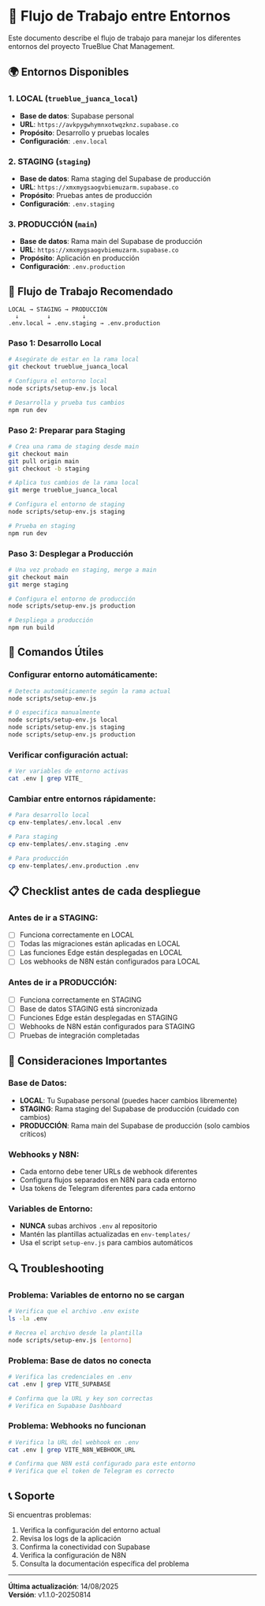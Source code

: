 # 🔄 Flujo de Trabajo entre Entornos

Este documento describe el flujo de trabajo para manejar los diferentes entornos del proyecto TrueBlue Chat Management.

## 🌍 Entornos Disponibles

### 1. **LOCAL** (`trueblue_juanca_local`)
- **Base de datos**: Supabase personal
- **URL**: `https://avkpygwhymnxotwqzknz.supabase.co`
- **Propósito**: Desarrollo y pruebas locales
- **Configuración**: `.env.local`

### 2. **STAGING** (`staging`)
- **Base de datos**: Rama staging del Supabase de producción
- **URL**: `https://xmxmygsaogvbiemuzarm.supabase.co`
- **Propósito**: Pruebas antes de producción
- **Configuración**: `.env.staging`

### 3. **PRODUCCIÓN** (`main`)
- **Base de datos**: Rama main del Supabase de producción
- **URL**: `https://xmxmygsaogvbiemuzarm.supabase.co`
- **Propósito**: Aplicación en producción
- **Configuración**: `.env.production`

## 🚀 Flujo de Trabajo Recomendado

```
LOCAL → STAGING → PRODUCCIÓN
  ↓        ↓         ↓
.env.local → .env.staging → .env.production
```

### **Paso 1: Desarrollo Local**
```bash
# Asegúrate de estar en la rama local
git checkout trueblue_juanca_local

# Configura el entorno local
node scripts/setup-env.js local

# Desarrolla y prueba tus cambios
npm run dev
```

### **Paso 2: Preparar para Staging**
```bash
# Crea una rama de staging desde main
git checkout main
git pull origin main
git checkout -b staging

# Aplica tus cambios de la rama local
git merge trueblue_juanca_local

# Configura el entorno de staging
node scripts/setup-env.js staging

# Prueba en staging
npm run dev
```

### **Paso 3: Desplegar a Producción**
```bash
# Una vez probado en staging, merge a main
git checkout main
git merge staging

# Configura el entorno de producción
node scripts/setup-env.js production

# Despliega a producción
npm run build
```

## 🔧 Comandos Útiles

### **Configurar entorno automáticamente:**
```bash
# Detecta automáticamente según la rama actual
node scripts/setup-env.js

# O especifica manualmente
node scripts/setup-env.js local
node scripts/setup-env.js staging
node scripts/setup-env.js production
```

### **Verificar configuración actual:**
```bash
# Ver variables de entorno activas
cat .env | grep VITE_
```

### **Cambiar entre entornos rápidamente:**
```bash
# Para desarrollo local
cp env-templates/.env.local .env

# Para staging
cp env-templates/.env.staging .env

# Para producción
cp env-templates/.env.production .env
```

## 📋 Checklist antes de cada despliegue

### **Antes de ir a STAGING:**
- [ ] Funciona correctamente en LOCAL
- [ ] Todas las migraciones están aplicadas en LOCAL
- [ ] Las funciones Edge están desplegadas en LOCAL
- [ ] Los webhooks de N8N están configurados para LOCAL

### **Antes de ir a PRODUCCIÓN:**
- [ ] Funciona correctamente en STAGING
- [ ] Base de datos STAGING está sincronizada
- [ ] Funciones Edge están desplegadas en STAGING
- [ ] Webhooks de N8N están configurados para STAGING
- [ ] Pruebas de integración completadas

## 🚨 Consideraciones Importantes

### **Base de Datos:**
- **LOCAL**: Tu Supabase personal (puedes hacer cambios libremente)
- **STAGING**: Rama staging del Supabase de producción (cuidado con cambios)
- **PRODUCCIÓN**: Rama main del Supabase de producción (solo cambios críticos)

### **Webhooks y N8N:**
- Cada entorno debe tener URLs de webhook diferentes
- Configura flujos separados en N8N para cada entorno
- Usa tokens de Telegram diferentes para cada entorno

### **Variables de Entorno:**
- **NUNCA** subas archivos `.env` al repositorio
- Mantén las plantillas actualizadas en `env-templates/`
- Usa el script `setup-env.js` para cambios automáticos

## 🔍 Troubleshooting

### **Problema: Variables de entorno no se cargan**
```bash
# Verifica que el archivo .env existe
ls -la .env

# Recrea el archivo desde la plantilla
node scripts/setup-env.js [entorno]
```

### **Problema: Base de datos no conecta**
```bash
# Verifica las credenciales en .env
cat .env | grep VITE_SUPABASE

# Confirma que la URL y key son correctas
# Verifica en Supabase Dashboard
```

### **Problema: Webhooks no funcionan**
```bash
# Verifica la URL del webhook en .env
cat .env | grep VITE_N8N_WEBHOOK_URL

# Confirma que N8N está configurado para este entorno
# Verifica que el token de Telegram es correcto
```

## 📞 Soporte

Si encuentras problemas:
1. Verifica la configuración del entorno actual
2. Revisa los logs de la aplicación
3. Confirma la conectividad con Supabase
4. Verifica la configuración de N8N
5. Consulta la documentación específica del problema

---
**Última actualización**: 14/08/2025  
**Versión**: v1.1.0-20250814
